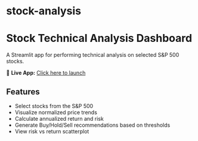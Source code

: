 # stock-analysis

# Stock Technical Analysis Dashboard

A Streamlit app for performing technical analysis on selected S&P 500 stocks.

🔗 **Live App:** [Click here to launch]([[https://thoms509-stock-analysis.streamlit.app/](http://localhost:8501/)](http://localhost:8501/))

## Features

- Select stocks from the S&P 500
- Visualize normalized price trends
- Calculate annualized return and risk
- Generate Buy/Hold/Sell recommendations based on thresholds
- View risk vs return scatterplot
